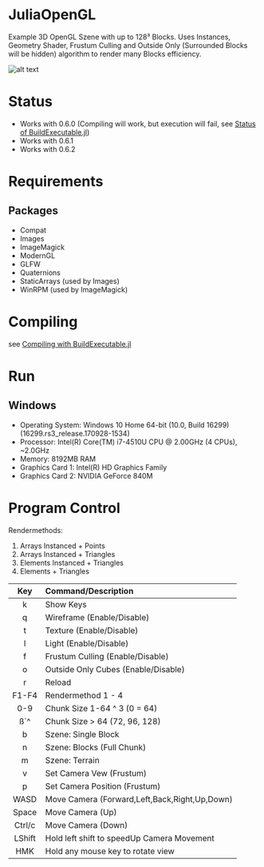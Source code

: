 [statusPic]: https://github.com/Gilga/JuliaOpenGL/doc/images/status.png "128³ Blocks"

# JuliaOpenGL
Example 3D OpenGL Szene with up to 128³ Blocks. Uses Instances, Geometry Shader, Frustum Culling and Outside Only (Surrounded Blocks will be hidden) algorithm to render many Blocks efficiency.

![alt text][statusPic]

# Status
* Works with 0.6.0 (Compiling will work, but execution will fail, see [Status of BuildExecutable.jl](https://github.com/Gilga/BuildExecutable.jl#status))
* Works with 0.6.1
* Works with 0.6.2

# Requirements
## Packages
* Compat
* Images
* ImageMagick
* ModernGL
* GLFW
* Quaternions
* StaticArrays (used by Images)
* WinRPM (used by ImageMagick)

# Compiling
see [Compiling with BuildExecutable.jl](https://github.com/Gilga/BuildExecutable.jl#compiling)

# Run
## Windows
* Operating System: Windows 10 Home 64-bit (10.0, Build 16299) (16299.rs3_release.170928-1534)
* Processor: Intel(R) Core(TM) i7-4510U CPU @ 2.00GHz (4 CPUs), ~2.0GHz
* Memory: 8192MB RAM
* Graphics Card 1: Intel(R) HD Graphics Family
* Graphics Card 2: NVIDIA GeForce 840M

# Program Control
Rendermethods: 
1. Arrays Instanced + Points
2. Arrays Instanced + Triangles
3. Elements Instanced + Triangles
4. Elements + Triangles

| Key   | Command/Description
|:-----:| :---
|  k    | Show Keys
|  q    | Wireframe (Enable/Disable)     
|  t    | Texture (Enable/Disable)
|  l    | Light (Enable/Disable)
|  f    | Frustum Culling (Enable/Disable)
|  o    | Outside Only Cubes (Enable/Disable)
|  r    | Reload
|F1-F4  | Rendermethod 1 - 4
| 0-9   | Chunk Size 1-64 ^ 3 (0 = 64)
| ß´^   | Chunk Size > 64 (72, 96, 128)
|  b    | Szene: Single Block
|  n    | Szene: Blocks (Full Chunk)
|  m    | Szene: Terrain
|  v    | Set Camera Vew (Frustum)
|  p    | Set Camera Position (Frustum)
| WASD  | Move Camera (Forward,Left,Back,Right,Up,Down)
|Space  | Move Camera (Up)
|Ctrl/c | Move Camera (Down)
|LShift | Hold left shift to speedUp Camera Movement
| HMK   | Hold any mouse key to rotate view

